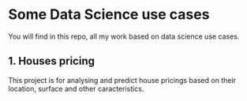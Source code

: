 # Some Data Science use cases
You will find in this repo, all my work based on data science use cases.

## 1. Houses pricing
This project is for analysing and predict house pricings based on their location, surface and other caracteristics.



